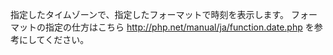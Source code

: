 指定したタイムゾーンで、指定したフォーマットで時刻を表示します。
フォーマットの指定の仕方はこちら
http://php.net/manual/ja/function.date.php
を参考にしてください。
